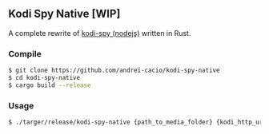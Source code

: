 ## Kodi Spy Native [WIP]

A complete rewrite of [kodi-spy (nodejs)](https://github.com/andrei-cacio/kodi-spy) written in Rust.

### Compile

```bash
$ git clone https://github.com/andrei-cacio/kodi-spy-native
$ cd kodi-spy-native
$ cargo build --release
```

### Usage

```bash
$ ./targer/release/kodi-spy-native {path_to_media_folder} {kodi_http_url}
```